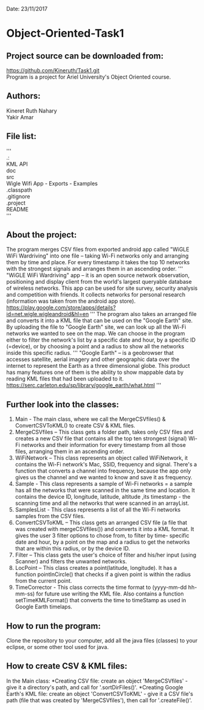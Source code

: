 Date: 23/11/2017

Object-Oriented-Task1
===

Project source can be downloaded from:
--- 
https://github.com/Kineruth/Task1.git  
Program is a project for Ariel University's Object Oriented course.

Authors:
--
Kineret Ruth Nahary  
Yakir Amar

File list:
--  

'''  
.:  
KML API  
doc  
src  
Wigle Wifi App - Exports - Examples  
.classpath  
.gitignore  
.project  
README  
'''

About the project:
--
The program merges CSV files from exported android app called "WiGLE WiFi Wardriving" into one file – taking Wi-Fi networks only and arranging them by time and place. 
For every timestamp it takes the top 10 networks with the strongest signals and arranges them in an ascending order.
'''
"WiGLE WiFi Wardriving"  app – it is an open source network observation, positioning and display client from the world's largest queryable database of wireless networks. 
This app can be used for site survey, security analysis and competition with friends. 
It collects networks for personal research (information was taken from the android app store).
https://play.google.com/store/apps/details?id=net.wigle.wigleandroid&hl=en
'''
The program also takes an arranged file and converts it into a KML file that can be used on the "Google Earth" site.
By uploading  the file to "Google Earth" site, we can look up all the Wi-Fi networks we wanted to see on the map. 
We can choose in the program either to filter the network's list by a specific date and hour, by a specific ID (=device), or by choosing a point and a radius to show all the networks inside this specific radius.
'''
"Google Earth" – is a geobrowser that accesses satellite, aerial imagery and other geographic data over the internet to represent the Earth as a three dimensional globe. 
This product has many features one of them is the ability to show mappable data by reading KML files that had been uploaded to it.
https://serc.carleton.edu/sp/library/google_earth/what.html
'''

Further look into the classes:
--
1.	Main - The main class, where we call the MergeCSVfiles() & ConvertCSVToKML() to create CSV & KML files.
2. MergeCSVfiles – This class gets a folder path, takes only CSV files and creates a new CSV file that contains all the top ten strongest (signal) Wi-Fi networks and their information for every timestamp from all those files, arranging them in an ascending order.
3. WiFiNetwork – This class represents an object called WiFiNetwork, it contains the Wi-Fi network's Mac, SSID, frequency and signal. There's a function that converts a channel into frequency, because the app only gives us the channel and we wanted to know and save it as frequency. 
4. Sample - This class represents a sample of Wi-Fi networks = a sample has all the networks that were scanned in the same time and location. It contains the device ID, longitude, latitude, altitude ,its timestamp - the scanning time and all the networks that were scanned in an arrayList.
5. SamplesList - This class represents a list of all the Wi-Fi networks samples from the CSV files.
6.	ConvertCSVToKML – This class gets an arranged CSV file (a file that was created with mergeCSVfiles()) and converts it into a KML format. It gives the user 3 filter options to chose from, to filter by time- specific date and hour, by a point on the map and a radius to get the networks that are within this radius, or by the device ID. 
7.	Filter – This class gets the user's choice of filter and his/her input (using Scanner) and filters the unwanted networks.
8.	LocPoint – This class creates a point(latitude, longitude). It has a function pointInCircle() that checks if a given point is within the radius from the current point.
9. TimeCorrector - This class corrects the time format to (yyyy-mm-dd hh-mm-ss) for future use writing the KML file. Also contains a function setTimeKMLFormat() that converts the time to timeStamp as used in Google Earth timelaps.

How to run the program:
--
Clone the repository to your computer, add all the java files (classes) to your eclipse, or some other tool used for java.

How to create CSV & KML files:
--
In the Main class:
*Creating CSV file: create an object 'MergeCSVfiles' - give it a directory's path, and call for '.sortDirFiles()'.
*Creating Google Earth's KML file: create an object 'ConvertCSVToKML' - give it a CSV file's path (file that was created by 'MergeCSVfiles'),
then call for '.createFile()'.
